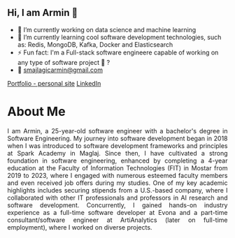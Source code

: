 ## Hi, I am Armin 👋

- 🔭 I’m currently working on data science and machine learning
- 🌱 I’m currently learning cool software development technologies, such as: Redis, MongoDB, Kafka, Docker and Elasticsearch
- ⚡ Fun fact: I'm a Full-stack software engineere capable of working on any type of software project 🤔 ?
- 📧 smajlagicarmin@gmail.com
  
<a href="https://arminsmajlagic.github.io/smajla/">Portfolio - personal site</a>
<a href="www.linkedin.com/in/armin-smajlagić">LinkedIn</a>

# About Me

<p style="text-align: justify!important">I am Armin, a 25-year-old software engineer with a bachelor's degree in Software Engineering. My journey into software development began in 2018 when I was introduced to software development frameworks and principles at Spark Academy in Maglaj. Since then, I have cultivated a strong foundation in software engineering, enhanced by completing a 4-year education at the Faculty of Information Technologies (FIT) in Mostar from 2019 to 2023, where I engaged with numerous esteemed faculty members and even received job offers during my studies. One of my key academic highlights includes securing stipends from a U.S.-based company, where I collaborated with other IT professionals and professors in AI research and software development. Concurrently, I gained hands-on industry experience as a full-time software developer at Evona and a part-time consultant/software engineer at ArtiAnalytics (later on full-time employment), where I worked on diverse projects.</p>
<!--
**ArminSmajlagic/ArminSmajlagic** is a ✨ _special_ ✨ repository because its `README.md` (this file) appears on your GitHub profile.

Here are some ideas to get you started:


- 👯 I’m looking to collaborate on ...
-  I’m looking for help with ...
- 💬 Ask me about ...
- 📫 How to reach me: ...
- 😄 Pronouns: ...

-->
